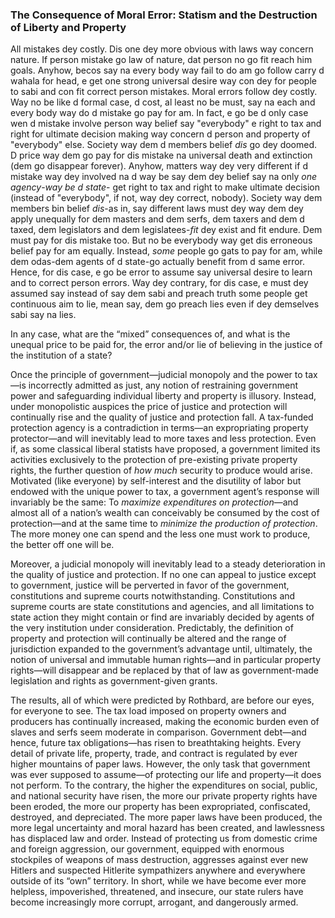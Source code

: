 ### The Consequence of Moral Error: Statism and the Destruction of Liberty and Property

All mistakes dey costly. Dis one dey more obvious with laws way concern nature. If person mistake go law of nature, dat person no go fit reach him goals. Anyhow, becos say na every body way fail to do am go follow carry d wahala for head, e get one strong universal desire way con dey for people to sabi and con fit correct person mistakes. Moral errors follow dey costly. Way no be like d formal case, d cost, al least no be must, say na each and every body way do d mistake go pay for am. In fact, e go be d only case wen d mistake involve person way belief say "everybody" e right to tax and right for ultimate decision making way concern d person and property of "everybody" else. Society way dem d members belief *dis* go dey doomed. D price way dem go pay for dis mistake na universal death and extinction (dem go disappear forever). Anyhow, matters way dey very different if d mistake way dey involved na d way be say dem dey belief say na only *one agency*-*way be d state*- get right to tax and right to make ultimate decision (instead of "everybody", if not, way dey correct, nobody). Society way dem members bin belief *dis*-as in, say different laws must dey way dem dey apply unequally for dem masters and dem serfs, dem taxers and dem d taxed, dem legislators and dem legislatees-*fit* dey exist and fit endure. Dem must pay for dis mistake too. But no be everybody way get dis erroneous belief pay for am equally. Instead, *some* people go gats to pay for am, while dem odas-dem agents of d state-go actually benefit from d same error. Hence, for dis case, e go be error to assume say universal desire to learn and to correct person errors. Way dey contrary, for dis case, e must dey assumed say instead of say dem sabi and preach truth some people get continuous aim to lie, mean say, dem go preach lies even if dey demselves sabi say na lies.

In any case, what are the “mixed” consequences of, and what is the unequal price to be paid for, the error and/or lie of believing in the justice of the institution of a state?

Once the principle of government—judicial monopoly and the power to tax—is incorrectly admitted as just, any notion of restraining government power and safeguarding individual liberty and property is illusory. Instead, under monopolistic auspices the price of justice and protection will continually rise and the quality of justice and protection fall. A tax-funded protection agency is a contradiction in terms—an expropriating property protector—and will inevitably lead to more taxes and less protection. Even if, as some classical liberal statists have proposed, a government limited its activities exclusively to the protection of pre-existing private property rights, the further question of *how much* security to produce would arise. Motivated (like everyone) by self-interest and the disutility of labor but endowed with the unique power to tax, a government agent’s response will invariably be the same: To *maximize expenditures on protection*—and almost all of a nation’s wealth can conceivably be consumed by the cost of protection—and at the same time to *minimize the production of protection*. The more money one can spend and the less one must work to produce, the better off one will be.

Moreover, a judicial monopoly will inevitably lead to a steady deterioration in the quality of justice and protection. If no one can appeal to justice except to government, justice will be perverted in favor of the government, constitutions and supreme courts notwithstanding. Constitutions and supreme courts are state constitutions and agencies, and all limitations to state action they might contain or find are invariably decided by agents of the very institution under consideration. Predictably, the definition of property and protection will continually be altered and the range of jurisdiction expanded to the government’s advantage until, ultimately, the notion of universal and immutable human rights—and in particular property rights—will disappear and be replaced by that of law as government-made legislation and rights as government-given grants.

The results, all of which were predicted by Rothbard, are before our eyes, for everyone to see. The tax load imposed on property owners and producers has continually increased, making the economic burden even of slaves and serfs seem moderate in comparison. Government debt—and hence, future tax obligations—has risen to breathtaking heights. Every detail of private life, property, trade, and contract is regulated by ever higher mountains of paper laws. However, the only task that government was ever supposed to assume—of protecting our life and property—it does not perform. To the contrary, the higher the expenditures on social, public, and national security have risen, the more our private property rights have been eroded, the more our property has been expropriated, confiscated, destroyed, and depreciated. The more paper laws have been produced, the more legal uncertainty and moral hazard has been created, and lawlessness has displaced law and order. Instead of protecting us from domestic crime and foreign aggression, our government, equipped with enormous stockpiles of weapons of mass destruction, aggresses against ever new Hitlers and suspected Hitlerite sympathizers anywhere and everywhere outside of its “own” territory. In short, while we have become ever more helpless, impoverished, threatened, and insecure, our state rulers have become increasingly more corrupt, arrogant, and dangerously armed.
